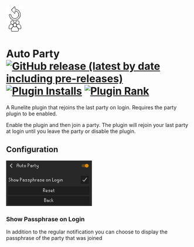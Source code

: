 ![.](https://github.com/neilrush/Auto-Party/blob/master/icon.png?raw=true)

# Auto Party [![GitHub release (latest by date including pre-releases)](https://img.shields.io/github/v/release/neilrush/Auto-Party?include_prereleases&logo=github)](https://github.com/neilrush/Camera-Keys/releases) [![Plugin Installs](http://img.shields.io/endpoint?url=https://api.runelite.net/pluginhub/shields/installs/plugin/auto-party)](https://runelite.net/plugin-hub/neilrush) [![Plugin Rank](http://img.shields.io/endpoint?url=https://api.runelite.net/pluginhub/shields/rank/plugin/auto-party)](https://runelite.net/plugin-hub)

A Runelite plugin that rejoins the last party on login. Requires the party plugin to be enabled.

Enable the plugin and then join a party. The plugin will rejoin your last party at login until you leave the party or disable the plugin.

## Configuration

![](https://github.com/neilrush/Auto-Party/blob/master/AutoPartyConfig.png?raw=true)

<h3>Show Passphrase on Login</h3>
In addition to the regular notification you can choose to display the 
passphrase of the party that was joined
